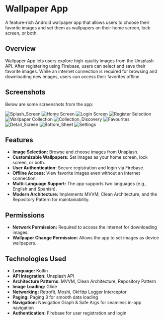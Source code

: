 # Wallpaper App

A feature-rich Android wallpaper app that allows users to choose their favorite images and set them as wallpapers on their home screen, lock screen, or both.

## Overview

Wallpaper App lets users explore high-quality images from the Unsplash API. After registering using Firebase, users can select and save their favorite images. While an internet connection is required for browsing and downloading new images, users can access their favorites offline.

## Screenshots

Below are some screenshots from the app:

![Splash_Screen](https://github.com/SabaDogonadze/Wallpaper/blob/main/Screenshots/Screenshot10.png)
![Home Screen](https://github.com/SabaDogonadze/Wallpaper/blob/main/Screenshots/Screenshot1.png)
![Login Screen](https://github.com/SabaDogonadze/Wallpaper/blob/main/Screenshots/Screenshot8.png)
![Register Selection](https://github.com/SabaDogonadze/Wallpaper/blob/main/Screenshots/Screenshot9.png)
![Wallpaper Collection](https://github.com/SabaDogonadze/Wallpaper/blob/main/Screenshots/Screenshot4.png)
![Collection_Discovery](https://github.com/SabaDogonadze/Wallpaper/blob/main/Screenshots/Screenshot5.png)
![Favourites](https://github.com/SabaDogonadze/Wallpaper/blob/main/Screenshots/Screenshot6.png)
![Detail_Screen](https://github.com/SabaDogonadze/Wallpaper/blob/main/Screenshots/Screenshot2.png)
![Bottom_Sheet](https://github.com/SabaDogonadze/Wallpaper/blob/main/Screenshots/Screenshot3.png)
![Settings](https://github.com/SabaDogonadze/Wallpaper/blob/main/Screenshots/Screenshot7.png)

## Features

- **Image Selection:** Browse and choose images from Unsplash.
- **Customizable Wallpapers:** Set images as your home screen, lock screen, or both.
- **User Authentication:** Secure registration and login via Firebase.
- **Offline Access:** View favorite images even without an internet connection.
- **Multi-Language Support:** The app supports two languages (e.g., English and Spanish).
- **Modern Architecture:** Implements MVVM, Clean Architecture, and the Repository Pattern for maintainability.


## Permissions

- **Network Permission:** Required to access the internet for downloading images.
- **Wallpaper Change Permission:** Allows the app to set images as device wallpapers.

## Technologies Used

- **Language:** Kotlin
- **API Integration:** Unsplash API
- **Architecture Patterns:** MVVM, Clean Architecture, Repository Pattern
- **Image Loading:** Glide
- **Networking:** Retrofit, Moshi, OkHttp Logger Interceptor
- **Paging:** Paging 3 for smooth data loading
- **Navigation:** Navigation Graph & Safe Args for seamless in-app navigation
- **Authentication:** Firebase for user registration and login

